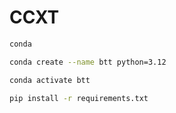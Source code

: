 # CCXT

``` bash
conda

conda create --name btt python=3.12

conda activate btt

pip install -r requirements.txt
```
